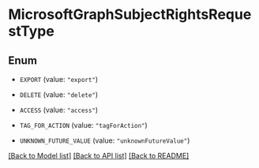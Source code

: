 # MicrosoftGraphSubjectRightsRequestType

## Enum


* `EXPORT` (value: `"export"`)

* `DELETE` (value: `"delete"`)

* `ACCESS` (value: `"access"`)

* `TAG_FOR_ACTION` (value: `"tagForAction"`)

* `UNKNOWN_FUTURE_VALUE` (value: `"unknownFutureValue"`)


[[Back to Model list]](../README.md#documentation-for-models) [[Back to API list]](../README.md#documentation-for-api-endpoints) [[Back to README]](../README.md)


